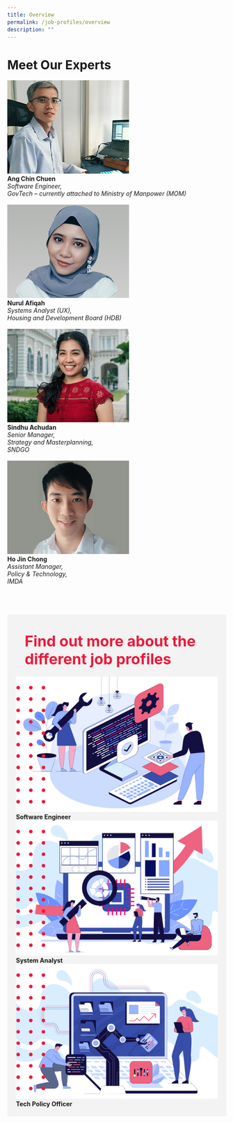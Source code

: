 ```yaml
---
title: Overview
permalink: /job-profiles/overview
description: ""
---
```

# Meet Our Experts

<div class="row" >
	
<div class="col"> 
<a href="/job-profiles/software-engineer/ang-chin-chuen"><img src="images/ang-chin-chuen.jpg" alt="Ang Chin Chuen"></a><br>
		<div class="header"><b>Ang Chin Chuen</b></div>
		<div class="para"><span style="font-size: 14px; font-style: italic; line-height: 16px;">Software Engineer, <br>GovTech – currently attached to Ministry of Manpower (MOM)</span>
</div>
<br>

</div>
	<div class="col"> 
<a href="/job-profiles/systems-analyst/nurul-afiqah"><img src="images/nurul-afiqah.jpg" alt="Nurul Afiqah"></a><br>
	<div class="header"><b>Nurul Afiqah</b></div>
	<div class="para"><span style="font-size: 14px; font-style: italic; line-height: 16px;">Systems Analyst (UX), <br> Housing and Development Board (HDB)</span>
</div>
<br>

</div>
	<div class="col"> 
<a href="/job-profiles/tech-policy/sindhu"><img src="images/sindhu-achudan.jpg" alt="Sindhu Achudan"></a><br>
	<div class="header"><b>Sindhu Achudan</b></div>
	<div class="para"><span style="font-size: 14px; font-style: italic; line-height: 16px;">Senior Manager, <br>Strategy and Masterplanning, <br>SNDGO</span>
</div>
<br></div></div>

<div class="row">
<div class="col"> 
<a href="/job-profiles/tech-policy/ho-jin-chong"><img src="images/ho-jin-chong.jpg" alt="Ho Jin Chong"></a><br>
		<div class="header"><b>Ho Jin Chong</b></div>
		<div class="para"><span style="font-size: 14px; font-style: italic; line-height: 16px;">Assistant Manager, <br>Policy & Technology,<br> IMDA</span>
</div>
<br>

</div>
	<div class="col"> 
<br>

</div>
	<div class="col"> 
</div>
<br></div>


<br>
<div class="row" style="background-color: #f3f3f3; padding: 20px 20px 20px 20px;">

<div class="row" style="font-size:34px; font-weight: 700; color: #ed1a3b; background-color: #f3f3f3; padding: 20px 20px 20px 20px;"> Find out more about the different job profiles</div>
	<div class="col"> 
<a href="/job-profiles/software-engineer/overview"><img src="/images/job-profile-se1.jpg" alt="Ang Chin Chuen"></a><br>
		<div class="header"><b>Software Engineer</b></div>

</div>
	<div class="col"> 
<a href="/job-profiles/systems-analyst/overview"><img src="/images/job-profile-sa1.jpg" alt="Nurul Afiqah"></a><br>
	<div class="header"><b>System Analyst</b></div>

</div>
	<div class="col"> 
<a href="/job-profiles/tech-policy/overview"><img src="/images/job-profile-1.jpg" alt="Sindhu Achudan"></a><br>
	<div class="header"><b>Tech Policy Officer</b></div>
</div></div>